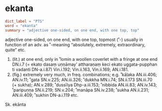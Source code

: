 # ekanta

``` toml
dict_label = "PTS"
word = "ekanta"
summary = "adjective one-sided, on one end, with one top, top"
```

adjective one\-sided, on one end, with one top, topmost (˚\-) usually in function of an adv. as ˚\-meaning “absolutely, extremely, extraordinary, quite” etc.

1. (lit.) at one end, only in ˚lomin a woollen coverlet with a fringe at one end DN.i.7 (= ekato dasaṃ uṇṇāmay’ attharaṇaṃ keci ekato uggata\-pupphan ti vadanti DN\-a.i.87) Vin.i.192; Vin.ii.163, Vin.ii.169; AN.i.181.
2. (fig.) extremely very much, in freq. combinations; e.g. ˚kāḷaka AN.iii.406; AN.iv.11; ˚gata SN.v.225; AN.iii.326; ˚dukkha MN.i.74; SN.ii.173 SN.iii.70 (\+ sukha); AN.v.289; ˚dussīlya Dhp\-a.iii.153; ˚nibbida AN.iii.83; AN.iv.143; ˚paripuṇṇa SN.ii.219; SN.v.204; ˚manāpa SN.iv.238; ˚sukha AN.ii.231; AN.iii.409; ˚sukhin DN\-a.i.119 etc.

Sk. ekānta


